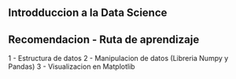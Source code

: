## Introdduccion a la Data Science

## Recomendacion - Ruta de aprendizaje
1 - Estructura de datos
2 - Manipulacion de datos (Libreria Numpy y Pandas)
3 - Visualizacion en Matplotlib